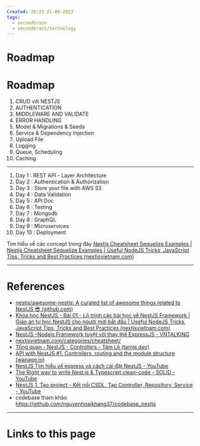 ```yaml
---
Created: 20:23 21-09-2023
tags:
  - secondbrain
  - secondbrain/technology
---
```


# Roadmap

# Roadmap

1. CRUD với NESTJS
2. AUTHENTICATION
3. MIDDLEWARE AND VALIDATE
4. ERROR HANDLING
5. Model & Migrations & Seeds
6. Service & Dependency Injection
7. Upload File
8. Logging
9. Queue, Scheduling
10. Caching


--- 
1. Day 1 : REST API - Layer Architecture
2. Day 2 : Authentication & Authorization
3. Day 3 : Store your file with AWS S3
4. Day 4 : Data Validation
5. Day 5 : API Doc
6. Day 6 : Testing
7. Day 7 : Mongodb
8. Day 8 : GraphQL
9. Day 9 : Microservices
10. Day 10 : Deployment


Tìm hiểu về các concept trong đây [Nestjs Cheatsheet Sequelize Examples | Nestjs Cheatsheet Sequelize Examples | Useful NodeJS Tricks, JavaScript Tips, Tricks and Best Practices (nextjsvietnam.com)](https://nextjsvietnam.com/post/nestjs-cheatsheet-sequelize-examples/)



--- 
# References
- [nestjs/awesome-nestjs: A curated list of awesome things related to NestJS 😎 (github.com)](https://github.com/nestjs/awesome-nestjs)
- [Khóa học NestJS - Bài 01 - Lộ trình các bài học về NestJS Framework | Giáo án tự học NestJS cho người mới bắt đầu | Useful NodeJS Tricks, JavaScript Tips, Tricks and Best Practices (nextjsvietnam.com)](https://nextjsvietnam.com/post/khoa-hoc-nestjs/)
- [NestJS –Nodejs Framework tuyệt vời thay thế ExpressJS - VNTALKING](https://vntalking.com/nestjs-nodejs-framework-tuyet-voi-thay-the-expressjs.html)
- [nextjsvietnam.com/categories/cheatsheet/](https://nextjsvietnam.com/categories/cheatsheet/)
- [Tổng quan - NestJS - Controllers - Tâm Lê (tamle.dev)](https://tamle.dev/2021/04/02/tong-quan-nestjs/2/#Dieu_kien_tien_quyet)
- [API with NestJS #1. Controllers, routing and the module structure (wanago.io)](https://wanago.io/2020/05/11/nestjs-api-controllers-routing-module/)
- [NestJS Tìm hiểu về express và cách cài đặt NestJS - YouTube](https://www.youtube.com/watch?v=r1wiNS8YIxY&list=PLBDM9hnrmIVZ0HkYOZk5lBrGuGoEZ7Yfm)
- [The Right way to write Nest.js & Typescript clean-code - SOLID - YouTube](https://www.youtube.com/watch?v=vE74gnv4VlY&t=82s)
- [NestJS 1. Tạo project - Kết nối CSDL, Tạo Controller, Repository, Service - YouTube](https://www.youtube.com/watch?v=7c6uv6ZBiPk&list=PLybp0rGPozccefR7mVrsFLm2gtTO7BEFQ)
- codebase tham khảo https://github.com/nguyenhoaikhang37/codebase_nestjs

--- 
# Links to this page

